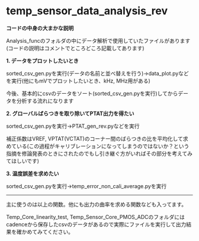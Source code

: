 # temp_sensor_data_analysis_rev
**コードの中身の大まかな説明**

Analysis_funcのフォルダの中にデータ解析で使用していたファイルがあります(コードの説明はコメントでところどころ記載してあります)

**1. データをプロットしたいとき**

sorted_csv_gen.pyを実行(データの名前と並べ替えを行う)→data_plot.pyなどを実行(他にもmVでプロットしたいとき、kHz, MHz用がある)

今後、基本的にcsvのデータをソート(sorted_csv_gen.pyを実行)してからデータを分析する流れになります

**2. グローバルばらつきを取り除いてPTAT出力を得たい**

sorted_csv_gen.pyを実行→PTAT_gen_rev.pyなどを実行

補正係数はVREF, VPTAT(VCTAT)のコーナー間のばらつきの比を平均化して求めている(この過程がキャリブレーションになってしまうのではないか？という指摘を修論発表のときにされたのでもし引き継ぐ方がいればその部分を考えてみてほしいです)

**3. 温度誤差を求めたい**

sorted_csv_gen.pyを実行→temp_error_non_cali_average.pyを実行

----

主に使うのは以上の関数。他にも出力の曲率を求める関数なども入ってます。

Temp_Core_linearity_test, Temp_Sensor_Core_PMOS_ADCのフォルダにはcadenceから保存したcsvのデータがあるので実際にファイルを実行して出力結果を確かめてみてください。
